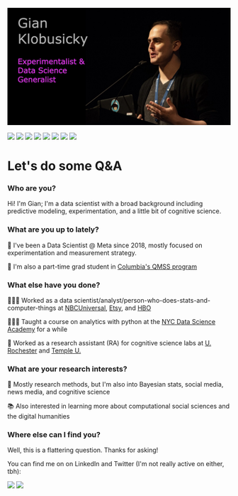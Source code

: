 
<!--
**gklobu/gklobu** is a ✨ _special_ ✨ repository because its `README.md` (this file) appears on your GitHub profile.

Here are some ideas to get you started:

- 🔭 I’m currently working on ...
- 🌱 I’m currently learning ...
- 👯 I’m looking to collaborate on ...
- 🤔 I’m looking for help with ...
- 💬 Ask me about ...
- 📫 How to reach me: ...
- 😄 Pronouns: ...
- ⚡ Fun fact: ...
-->

[![Header](https://github.com/gklobu/gklobu/blob/main/coverpic.jpg "Header")](https://linkedin.com/in/gianklo)

![](https://img.shields.io/badge/<tool>-<python>-informational?style=flat&logo=<LOGO_NAME>&logoColor=white&color=2bbc8a)
![](https://img.shields.io/badge/<tool>-<R>-informational?style=flat&logo=<LOGO_NAME>&logoColor=white&color=2bbc8a)
![](https://img.shields.io/badge/<tool>-<pymc>-informational?style=flat&logo=<LOGO_NAME>&logoColor=white&color=2bbc8a)
![](https://img.shields.io/badge/<skill>-<experimentation>-informational?style=flat&logo=<LOGO_NAME>&logoColor=white&color=2bbc8a)
![](https://img.shields.io/badge/<skill>-<BayesianModeling>-informational?style=flat&logo=<LOGO_NAME>&logoColor=white&color=2bbc8a)
![](https://img.shields.io/badge/<skill>-<strategy>-informational?style=flat&logo=<LOGO_NAME>&logoColor=white&color=2bbc8a)
![](https://img.shields.io/badge/<skill>-<writing>-informational?style=flat&logo=<LOGO_NAME>&logoColor=white&color=2bbc8a)
![](https://img.shields.io/badge/<skill>-<ETL>-informational?style=flat&logo=<LOGO_NAME>&logoColor=white&color=2bbc8a)

# Let's do some Q&A

### Who are you?
Hi! I'm Gian; I'm a data scientist with a broad background including predictive modeling, experimentation, and a little bit of cognitive science.

### What are you up to lately?
💼 I've been a Data Scientist @ Meta since 2018, mostly focused on experimentation and measurement strategy.

📓 I'm also a part-time grad student in [Columbia's QMSS program](https://qmss.columbia.edu/)


### What else have you done?

👩🏻‍💻 Worked as a data scientist/analyst/person-who-does-stats-and-computer-things at [NBCUniversal](https://www.nbcuniversal.com/), [Etsy](https://www.etsy.com/), and [HBO](https://www.hbo.com)

👩🏻‍🏫 Taught a course on analytics with python at the [NYC Data Science Academy](https://nycdatascience.com/) for a while

🧠 Worked as a research assistant (RA) for cognitive science labs at [U. Rochester](https://www.unige.ch/fapse/brainlearning/) and [Temple U.](https://sites.temple.edu/cnltu/)

### What are your research interests?

🧪 Mostly research methods, but I'm also into Bayesian stats, social media, news media, and cognitive science 

📚 Also interested in learning more about computational social sciences and the digital humanities

### Where else can I find you?
Well, this is a flattering question. Thanks for asking! 

You can find me on on LinkedIn and Twitter (I'm not really active on either, tbh):

<a href="https://www.linkedin.com/in/gianklo/"><img height="30" src="https://github.com/WaylonWalker/WaylonWalker/blob/main/icon/linkedin.png?raw=true"></a>
<a href="https://twitter.com/gkdatastuff"><img height="30" src="https://github.com/WaylonWalker/WaylonWalker/blob/main/icon/twitter.png?raw=true"></a>&nbsp;&nbsp;
